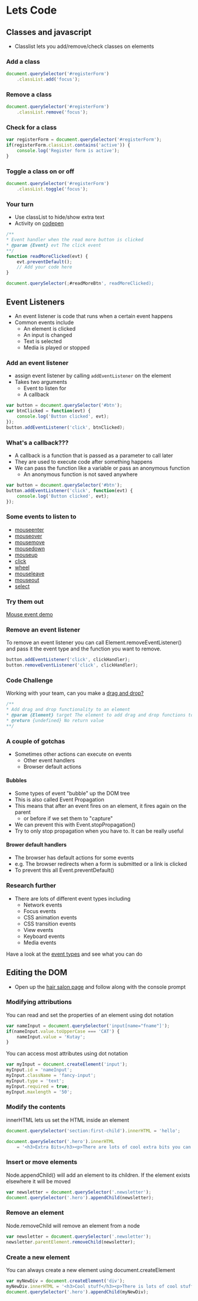 <!-- .slide: data-background-image="../images/bg-mouse.jpg" -->
# Lets Code


<!-- .slide: data-background-image="../images/bg-mouse.jpg" -->
## Classes and javascript
* Classlist lets you add/remove/check classes on elements


<!-- .slide: data-background-image="../images/bg-mouse.jpg" -->
### Add a class
```js
document.querySelector('#registerForm')
	.classList.add('focus');
```


<!-- .slide: data-background-image="../images/bg-mouse.jpg" -->
### Remove a class
```js
document.querySelector('#registerForm')
	.classList.remove('focus');
```


<!-- .slide: data-background-image="../images/bg-mouse.jpg" -->
### Check for a class
```js
var registerForm = document.querySelector('#registerForm');
if(registerForm.classList.contains('active')) {
	console.log('Register form is active');
}
```


<!-- .slide: data-background-image="../images/bg-mouse.jpg" -->
### Toggle a class on or off
```js
document.querySelector('#registerForm')
	.classList.toggle('focus');
```


<!-- .slide: data-background-image="../images/bg-mouse.jpg" -->
### Your turn
* Use classList to hide/show extra text
* Activity on [codepen](https://codepen.io/elvey/pen/VOeMBv)

```js
/**
* Event handler when the read more button is clicked
* @param {Event} evt The click event
**/
function readMoreClicked(evt) {
	evt.preventDefault();
	// Add your code here
}

document.querySelector(;#readMoreBtn', readMoreClicked);
```



<!-- .slide: data-background-image="../images/bg-mouse.jpg" -->
## Event Listeners


<!-- .slide: data-background-image="../images/bg-mouse.jpg" -->
* An event listener is code that runs when a certain event happens
* Common events include
	* An element is clicked
	* An input is changed
	* Text is selected
	* Media is played or stopped


<!-- .slide: data-background-image="../images/bg-mouse.jpg" -->
### Add an event listener
* assign event listener by calling `addEventListener` on the element
* Takes two arguments
	* Event to listen for
	* A callback

```js
var button = document.querySelector('#btn');
var btnClicked = function(evt) {
	console.log('Button clicked', evt);
});
button.addEventListener('click', btnClicked);
```


<!-- .slide: data-background-image="../images/bg-mouse.jpg" -->
### What's a callback???
* A callback is a function that is passed as a parameter to call later
* They are used to execute code after something happens
* We can pass the function like a variable or pass an anonymous function
	* An anonymous function is not saved anywhere

```js
var button = document.querySelector('#btn');
button.addEventListener('click', function(evt) {
	console.log('Button clicked', evt);
});
```


<!-- .slide: data-background-image="../images/bg-mouse.jpg" -->
### Some events to listen to
* [mouseenter](https://developer.mozilla.org/en-US/docs/Web/Events/mouseenter)
* [mouseover](https://developer.mozilla.org/en-US/docs/Web/Events/mouseover)
* [mousemove](https://developer.mozilla.org/en-US/docs/Web/Events/mousemove)
* [mousedown](https://developer.mozilla.org/en-US/docs/Web/Events/mousedown)
* [mouseup](https://developer.mozilla.org/en-US/docs/Web/Events/mouseup)
* [click](https://developer.mozilla.org/en-US/docs/Web/Events/click)
* [wheel](https://developer.mozilla.org/en-US/docs/Web/Events/wheel)
* [mouseleave](https://developer.mozilla.org/en-US/docs/Web/Events/mouseleave)
* [mouseout](https://developer.mozilla.org/en-US/docs/Web/Events/mouseout)
* [select](https://developer.mozilla.org/en-US/docs/Web/Events/select)


<!-- .slide: data-background-image="../images/bg-mouse.jpg" -->
### Try them out
[Mouse event demo](https://codepen.io/elvey/pen/gzPLxv)


<!-- .slide: data-background-image="../images/bg-mouse.jpg" -->
### Remove an event listener
To remove an event listener you can call Element.removeEventListener() and pass it the event type and the function you want to remove.

```js
button.addEventListener('click', clickHandler);
button.removeEventListener('click', clickHandler);
```


<!-- .slide: data-background-image="../images/bg-mouse.jpg" -->
### Code Challenge
Working with your team, can you make a [drag and drop?](https://codepen.io/elvey/pen/ardLxo)

```js
/**
* Add drag and drop functionality to an element
* @param {Element} target The element to add drag and drop functions too
* @return {undefined} No return value
**/
```


<!-- .slide: data-background-image="../images/bg-mouse.jpg" -->
### A couple of gotchas
* Sometimes other actions can execute on events
	* Other event handlers
	* Browser default actions


<!-- .slide: data-background-image="../images/bg-mouse.jpg" -->
#### Bubbles
* Some types of event &quot;bubble&quot; up the DOM tree
* This is also called Event Propagation
* This means that after an event fires on an element, it fires again on the parent
	* or before if we set them to &quot;capture&quot;
* We can prevent this with Event.stopPropagation()
* Try to only stop propagation when you have to. It can be really useful


<!-- .slide: data-background-image="../images/bg-mouse.jpg" -->
#### Brower default handlers
* The browser has default actions for some events
* e.g. The browser redirects when a form is submitted or a link is clicked
* To prevent this all Event.preventDefault()


<!-- .slide: data-background-image="../images/bg-mouse.jpg" -->
### Research further
* There are lots of different event types including
	* Network events
	* Focus events
	* CSS animation events
	* CSS transition events
	* View events
	* Keyboard events
	* Media events

Have a look at the [event types](https://developer.mozilla.org/en-US/docs/Web/Events) and see what you can do




<!-- .slide: data-background-image="../images/bg-mouse.jpg" -->
## Editing the DOM
* Open up the [hair salon page](https://online.cdu.edu.au/courses/1/HIT226_Sem1_2019/db/_3159284_1/embedded/hairstylesalon-week8.zip) and follow along with the console prompt


<!-- .slide: data-background-image="../images/bg-mouse.jpg" -->
### Modifying attributions
You can read and set the properties of an element using dot notation

```js
var nameInput = document.querySelector('input[name="fname"]');
if(nameInput.value.toUpperCase === 'CAT') {
	nameInput.value = 'Kutay';
}
```


<!-- .slide: data-background-image="../images/bg-mouse.jpg" -->
You can access most attributes using dot notation

```js
var myInput = document.createElement('input');
myInput.id = 'nameInput';
myInput.className = 'fancy-input';
myInput.type = 'text';
myInput.required = true;
myInput.maxlength = '50';
```


<!-- .slide: data-background-image="../images/bg-mouse.jpg" -->
### Modify the contents

innerHTML lets us set the HTML inside an element

```js
document.querySelector('section:first-child').innerHTML = 'hello';

document.querySelector('.hero').innerHTML
	= '<h3>Extra Bits</h3><p>There are lots of cool extra bits you can do with javascript</p>';
```


<!-- .slide: data-background-image="../images/bg-mouse.jpg" -->
### Insert or move elements

Node.appendChild() will add an element to its children. If the element exists elsewhere it will be moved

```js
var newsletter = document.querySelector('.newsletter');
document.querySelector('.hero').appendChild(newsletter);
```


<!-- .slide: data-background-image="../images/bg-mouse.jpg" -->
### Remove an element
Node.removeChild will remove an element from a node

```js
var newsletter = document.querySelector('.newsletter');
newsletter.parentElement.removeChild(newsletter);
```


<!-- .slide: data-background-image="../images/bg-mouse.jpg" -->
### Create a new element
You can always create a new element using document.createElement

```js
var myNewDiv = document.createElement('div');
myNewDiv.innerHTML = '<h3>Cool stuff</h3><p>There is lots of cool stuff here but the best thing is that it is new!</p>';
document.querySelector('.hero').appendChild(myNewDiv);
```



